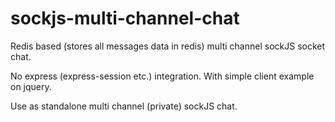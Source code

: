 # sockjs-multi-channel-chat
Redis based (stores all messages data in redis) multi channel sockJS socket chat.

No express (express-session etc.) integration. With simple client example on jquery.

Use as standalone multi channel (private) sockJS chat.
